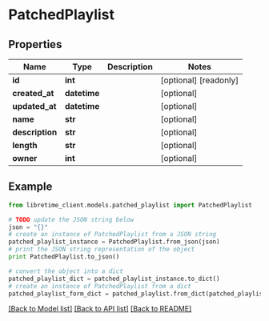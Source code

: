 # PatchedPlaylist


## Properties
Name | Type | Description | Notes
------------ | ------------- | ------------- | -------------
**id** | **int** |  | [optional] [readonly] 
**created_at** | **datetime** |  | [optional] 
**updated_at** | **datetime** |  | [optional] 
**name** | **str** |  | [optional] 
**description** | **str** |  | [optional] 
**length** | **str** |  | [optional] 
**owner** | **int** |  | [optional] 

## Example

```python
from libretime_client.models.patched_playlist import PatchedPlaylist

# TODO update the JSON string below
json = "{}"
# create an instance of PatchedPlaylist from a JSON string
patched_playlist_instance = PatchedPlaylist.from_json(json)
# print the JSON string representation of the object
print PatchedPlaylist.to_json()

# convert the object into a dict
patched_playlist_dict = patched_playlist_instance.to_dict()
# create an instance of PatchedPlaylist from a dict
patched_playlist_form_dict = patched_playlist.from_dict(patched_playlist_dict)
```
[[Back to Model list]](../README.md#documentation-for-models) [[Back to API list]](../README.md#documentation-for-api-endpoints) [[Back to README]](../README.md)


